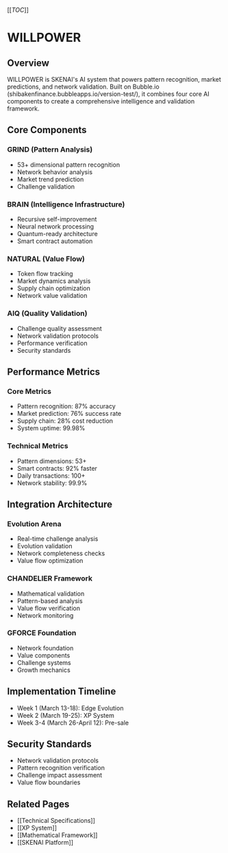 [[_TOC_]]

# WILLPOWER

## Overview
WILLPOWER is SKENAI's AI system that powers pattern recognition, market predictions, and network validation. Built on Bubble.io (shibakenfinance.bubbleapps.io/version-test/), it combines four core AI components to create a comprehensive intelligence and validation framework.

## Core Components
### GRIND (Pattern Analysis)
- 53+ dimensional pattern recognition
- Network behavior analysis
- Market trend prediction
- Challenge validation

### BRAIN (Intelligence Infrastructure)
- Recursive self-improvement
- Neural network processing
- Quantum-ready architecture
- Smart contract automation

### NATURAL (Value Flow)
- Token flow tracking
- Market dynamics analysis
- Supply chain optimization
- Network value validation

### AIQ (Quality Validation)
- Challenge quality assessment
- Network validation protocols
- Performance verification
- Security standards

## Performance Metrics
### Core Metrics
- Pattern recognition: 87% accuracy
- Market prediction: 76% success rate
- Supply chain: 28% cost reduction
- System uptime: 99.98%

### Technical Metrics
- Pattern dimensions: 53+
- Smart contracts: 92% faster
- Daily transactions: 100+
- Network stability: 99.9%

## Integration Architecture
### Evolution Arena
- Real-time challenge analysis
- Evolution validation
- Network completeness checks
- Value flow optimization

### CHANDELIER Framework
- Mathematical validation
- Pattern-based analysis
- Value flow verification
- Network monitoring

### GFORCE Foundation
- Network foundation
- Value components
- Challenge systems
- Growth mechanics

## Implementation Timeline
- Week 1 (March 13-18): Edge Evolution 
- Week 2 (March 19-25): XP System
- Week 3-4 (March 26-April 12): Pre-sale

## Security Standards
- Network validation protocols
- Pattern recognition verification
- Challenge impact assessment
- Value flow boundaries

## Related Pages
- [[Technical Specifications]]
- [[XP System]]
- [[Mathematical Framework]]
- [[SKENAI Platform]]
